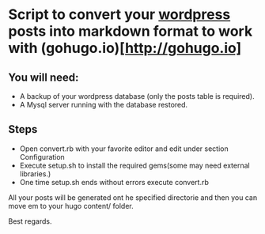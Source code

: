 # Script to convert your [wordpress](http://wordpress.org) posts into markdown format to work with (gohugo.io)[http://gohugo.io]

## You will need:
* A backup of your wordpress database (only the posts table is required).
* A Mysql server running with the database restored.

## Steps
* Open convert.rb with your favorite editor and edit under section Configuration
* Execute setup.sh to install the required gems(some may need external libraries.)
* One time setup.sh ends without errors execute convert.rb

All your posts will be generated ont he specified directorie and then you can move em to your hugo content/ folder.

Best regards.
